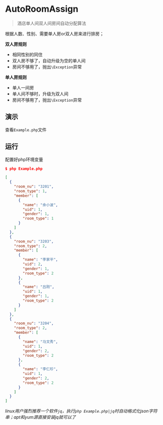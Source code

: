 # AutoRoomAssign

> 酒店单人间双人间房间自动分配算法

根据人数、性别、需要单人房or双人房来进行排房；

**双人房规则**

- 相同性别的同住
- 双人房不够了，自动升级为空的单人间
- 房间不够用了，抛出`\Exception`异常

**单人房规则**

- 单人一间房
- 单人间不够时，升级为双人间
- 房间不够用了，抛出`\Exception`异常

## 演示

查看`Example.php`文件


## 运行

配置好php环境变量

```json
$ php Example.php

[
  {
    "room_nu": "3201",
    "room_type": 1,
    "member": [
      {
        "name": "余小波",
        "uid": 1,
        "gender": 1,
        "room_type": 1
      }
    ]
  },
  {
    "room_nu": "3203",
    "room_type": 2,
    "member": [
      {
        "name": "李家平",
        "uid": 2,
        "gender": 1,
        "room_type": 2
      },
      {
        "name": "吕刚",
        "uid": 1,
        "gender": 1,
        "room_type": 2
      }
    ]
  },
  {
    "room_nu": "3204",
    "room_type": 2,
    "member": [
      {
        "name": "马文秀",
        "uid": 1,
        "gender": 2,
        "room_type": 2
      },
      {
        "name": "李仁珍",
        "uid": 1,
        "gender": 2,
        "room_type": 2
      }
    ]
  }
]
```

*linux用户强烈推荐一个软件`jq`，执行`php Example.php|jq`时自动格式化json字符串；apt和yum源直接安装jq就可以了*